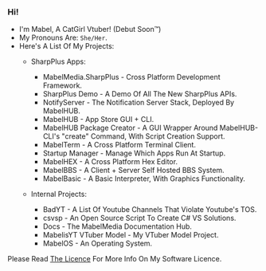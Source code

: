 ### Hi!

- I'm Mabel, A CatGirl Vtuber! (Debut Soon™)
- My Pronouns Are: `She/Her`.
- Here's A List Of My Projects:
  - SharpPlus Apps:
    - MabelMedia.SharpPlus - Cross Platform Development Framework.
    - SharpPlus Demo - A Demo Of All The New SharpPlus APIs.
    - NotifyServer - The Notification Server Stack, Deployed By MabelHUB.
    - MabelHUB - App Store GUI + CLI.
    - MabelHUB Package Creator - A GUI Wrapper Around MabelHUB-CLI's "create" Command, With Script Creation Support.
    - MabelTerm - A Cross Platform Terminal Client.
    - Startup Manager - Manage Which Apps Run At Startup.
    - MabelHEX - A Cross Platform Hex Editor.
    - MabelBBS - A Client + Server Self Hosted BBS System.
    - MabelBasic - A Basic Interpreter, With Graphics Functionality.

  - Internal Projects: 
    - BadYT - A List Of Youtube Channels That Violate Youtube's TOS.
    - csvsp - An Open Source Script To Create C# VS Solutions.
    - Docs - The MabelMedia Documentation Hub.
    - MabelisYT VTuber Model - My VTuber Model Project.
    - MabelOS - An Operating System.

Please Read <a href="https://github.com/MabelMedia-LLC/MCSPSL/">The Licence</a> For More Info On My Software Licence.
